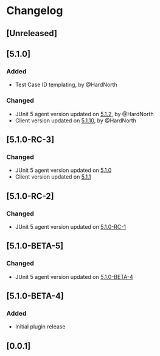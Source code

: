 # Changelog

## [Unreleased]

## [5.1.0]
### Added
- Test Case ID templating, by @HardNorth
### Changed
- JUnit 5 agent version updated on [5.1.2](https://github.com/reportportal/agent-java-junit5/releases/tag/5.1.2), by @HardNorth
- Client version updated on [5.1.10](https://github.com/reportportal/client-java/releases/tag/5.1.10), by @HardNorth

## [5.1.0-RC-3]
### Changed
- JUnit 5 agent version updated on [5.1.0](https://github.com/reportportal/agent-java-junit5/releases/tag/5.1.0)
- Client version updated on [5.1.1](https://github.com/reportportal/client-java/releases/tag/5.1.1)

## [5.1.0-RC-2]
### Changed
- JUnit 5 agent version updated on [5.1.0-RC-1](https://github.com/reportportal/agent-java-junit5/releases/tag/5.1.0-RC-1)

## [5.1.0-BETA-5]
### Changed
- JUnit 5 agent version updated on [5.1.0-BETA-4](https://github.com/reportportal/agent-java-junit5/releases/tag/5.1.0-BETA-4)

## [5.1.0-BETA-4]
### Added
- Initial plugin release

## [0.0.1]
